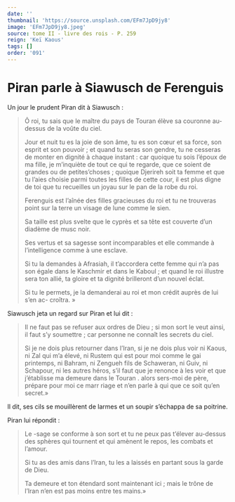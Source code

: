 ```yaml
---
date: ''
thumbnail: 'https://source.unsplash.com/EFm7JpD9jy8'
image: 'EFm7JpD9jy8.jpeg'
source: tome II - livre des rois - P. 259
reign: 'Keï Kaous'
tags: []
order: '091'
---
```


# Piran parle à Siawusch de Ferenguis

Un jour le prudent Piran dit à Siawusch :

> Ô roi, tu sais que le maître du pays de Touran élève sa couronne au-dessus de la voûte du ciel.
>
> Jour et nuit tu es la joie de son âme, tu es son cœur et sa force, son esprit et son pouvoir ; et quand tu seras son gendre, tu ne cesseras de monter en dignité à chaque instant : car quoique tu sois l’époux de ma fille, je m’inquiète de tout ce qui te regarde, que ce soient de grandes ou de petites’choses ; quoique Djerireh soit ta femme et que tu l’aies choisie parmi toutes les filles de cette cour, il est plus digne de toi que tu recueilles un joyau sur le pan de la robe du roi.
>
> Ferenguis est l’aînée des filles gracieuses du roi et tu ne trouveras point sur la terre un visage de lune comme le sien.
>
> Sa taille est plus svelte que le cyprès et sa tête est couverte d’un diadème de musc noir.
>
> Ses vertus et sa sagesse sont incomparables et elle commande à l’intelligence comme à une esclave.
>
> Si tu la demandes à Afrasiah, il t’accordera cette femme qui n’a pas son égale dans le Kaschmir et dans le Kaboul ; et quand le roi illustre sera ton allié, ta gloire et ta dignité brilleront d’un nouvel éclat.
>
> Si tu le permets, je la demanderai au roi et mon crédit auprès de lui s’en ac- croîtra. »

Siawusch jeta un regard sur Piran et lui dit :

> Il ne faut pas se refuser aux ordres de Dieu ; si mon sort le veut ainsi, il faut s’y soumettre ; car personne ne connaît les secrets du ciel.
>
> Si je ne dois plus retourner dans l’Iran, si je ne dois plus voir ni Kaous, ni Zal qui m’a élevé, ni Rustem qui est pour moi comme le gai printemps, ni Bahram, ni Zengueh fils de Schaweran, ni Guiv, ni Schapour, ni les autres héros, s’il faut que je renonce à les voir et que j’établisse ma demeure dans le Touran . 
 alors sers-moi de père, prépare pour moi ce marr riage et n’en parle à qui que ce soit qu’en secret.»

Il dit, ses cils se mouillèrent de larmes et un soupir s’échappa de sa poitrine.

Piran lui répondit :

> Le
-sage se conforme à son sort et tu ne peux pas t’élever au-dessus des sphères qui tournent et qui amènent le repos, les combats et l’amour.
>
> Si tu as des amis dans l’Iran, tu les a laissés en partant sous la garde de Dieu.
>
> Ta demeure et ton étendard sont maintenant ici ; mais le trône de l’Iran n’en est pas moins entre tes mains.»
